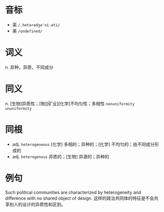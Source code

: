 # 音标

- 英 `/ˌhetərədʒə'niːəti/`
- 美 `/undefined/`

# 词义

n. 异种，异质，不同成分


# 同义

n. [生物]异质性；[物][矿业][化学]不均匀性；多相性
`nonuniformity` `ununiformity`

# 同根

- adj. `heterogeneous` [化学] 多相的；异种的；[化学] 不均匀的；由不同成分形成的
- adj. `heterogenous` 异质的；[生物] 异源的；异种的

# 例句

Such political communities are characterized by heterogeneity and difference with no shared object of design.
这样的政治共同体的特征是不会共享别人的设计的异质性和区别。


